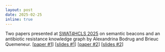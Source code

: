 ```yaml
---
layout: post
date: 2025-02-25
inline: true
---
```


Two papers presented at [SWAT4HCLS 2025]([http://](https://www.swat4ls.org)) on semantic beacons and an antibiotic resistance knowledge graph by Alexandrina Bodrug and Brieuc Quemeneur. [[paper #1](https://hal.science/hal-04908530v2)] [[slides #1](https://hal.science/hal-04908530v1)] [[paper #2](https://hal.science/hal-04976691v1/file/SWAT4HCLS_2025_ABR-5.pdf)] [[slides #2](https://hal.science/hal-04976691v1/file/presentation-SWAT4HCLS-2025.pdf)]
